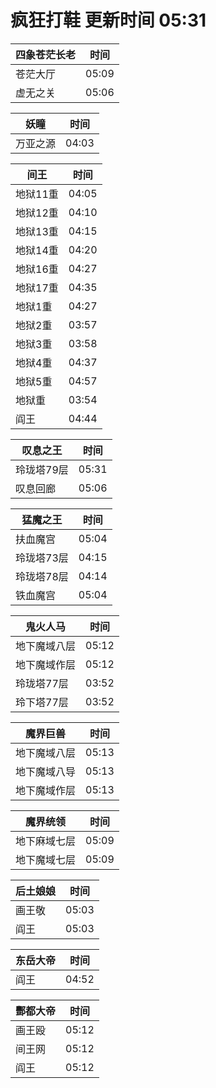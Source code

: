 # 疯狂打鞋 更新时间 05:31

| 四象苍茫长老   | 时间    |
|--------|-------|
| 苍茫大厅 | 05:09 |
| 虚无之关 | 05:06 |

| 妖瞳   | 时间    |
|--------|-------|
| 万亚之源 | 04:03 |

| 间王   | 时间    |
|--------|-------|
| 地狱11重 | 04:05 |
| 地狱12重 | 04:10 |
| 地狱13重 | 04:15 |
| 地狱14重 | 04:20 |
| 地狱16重 | 04:27 |
| 地狱17重 | 04:35 |
| 地狱1重 | 04:27 |
| 地狱2重 | 03:57 |
| 地狱3重 | 03:58 |
| 地狱4重 | 04:37 |
| 地狱5重 | 04:57 |
| 地狱重 | 03:54 |
| 阎王 | 04:44 |

| 叹息之王   | 时间    |
|--------|-------|
| 玲珑塔79层 | 05:31 |
| 叹息回廊 | 05:06 |

| 猛魔之王   | 时间    |
|--------|-------|
| 扶血魔宫 | 05:04 |
| 玲珑塔73层 | 04:15 |
| 玲珑塔78层 | 04:14 |
| 铁血魔宫 | 05:04 |

| 鬼火人马   | 时间    |
|--------|-------|
| 地下魔域八层 | 05:12 |
| 地下魔域作层 | 05:12 |
| 玲珑塔77层 | 03:52 |
| 玲下塔77层 | 03:52 |

| 魔界巨兽   | 时间    |
|--------|-------|
| 地下魔域八层 | 05:13 |
| 地下魔域八导 | 05:13 |
| 地下魔域作层 | 05:13 |

| 魔界统领   | 时间    |
|--------|-------|
| 地下麻域七层 | 05:09 |
| 地下魔域七层 | 05:09 |

| 后土娘娘   | 时间    |
|--------|-------|
| 画王敬 | 05:03 |
| 阎王 | 05:03 |

| 东岳大帝   | 时间    |
|--------|-------|
| 阎王 | 04:52 |

| 酆都大帝   | 时间    |
|--------|-------|
| 画王殴 | 05:12 |
| 间王网 | 05:12 |
| 阎王 | 05:12 |